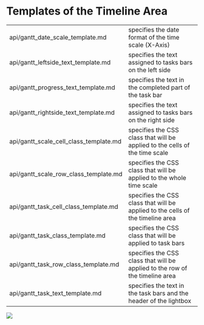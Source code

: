 Templates of the Timeline Area
=======================================

<table class="webixdoc_links">
	<tbody>
    	<tr>
			<td class="webixdoc_links0">api/gantt_date_scale_template.md</td>
			<td>specifies the date format of the time scale (X-Axis)</td>
		</tr>
		<tr>
			<td class="webixdoc_links0">api/gantt_leftside_text_template.md</td>
			<td>specifies the text assigned to tasks bars on the left side</td>
		</tr>
		<tr>
			<td class="webixdoc_links0">api/gantt_progress_text_template.md</td>
			<td>specifies the text in the completed part of the task bar</td>
		</tr>
        <tr>
			<td class="webixdoc_links0">api/gantt_rightside_text_template.md</td>
			<td>specifies the text assigned to tasks bars on the right side</td>
		</tr>
        <tr>
			<td class="webixdoc_links0">api/gantt_scale_cell_class_template.md</td>
			<td>specifies the CSS class that will be applied to the cells of the time scale</td>
		</tr>
        <tr>
			<td class="webixdoc_links0">api/gantt_scale_row_class_template.md</td>
			<td>specifies the CSS class that will be applied to the whole time scale</td>
		</tr>
        <tr>
			<td class="webixdoc_links0">api/gantt_task_cell_class_template.md</td>
			<td>specifies the CSS class that will be applied to the cells of the timeline area</td>
		</tr>
        <tr>
			<td class="webixdoc_links0">api/gantt_task_class_template.md</td>
			<td>specifies the CSS class that will be applied to task bars</td>
		</tr>
        <tr>
			<td class="webixdoc_links0">api/gantt_task_row_class_template.md</td>
			<td>specifies the CSS class that will be applied to the row of the timeline area</td>
		</tr>
        <tr>
			<td class="webixdoc_links0">api/gantt_task_text_template.md</td>
			<td>specifies the text in the task bars and the header of the lightbox</td>
		</tr>
</tbody>
</table>


<img src="desktop/templates_01.png"/>